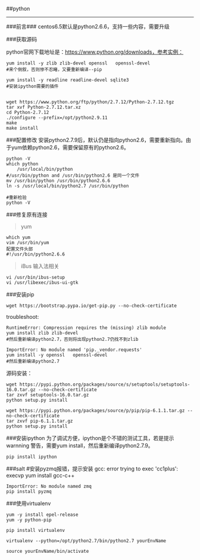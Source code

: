 ##python
***

###前言###
centos6.5默认是python2.6.6，支持一些内容，需要升级


###获取源码

python官网下载地址是：https://www.python.org/downloads，参考实例：

	yum install -y zlib zlib-devel openssl   openssl-devel
	#来个倒叙，否则惨不忍睹，又要重新编译--pip

	yum install -y readline readline-devel sqlite3
	#安装ipython需要的插件
	
	
	wget https://www.python.org/ftp/python/2.7.12/Python-2.7.12.tgz
	tar xvf Python-2.7.12.tar.xz
	cd Python-2.7.12
	./configure --prefix=/opt/python2.9.11
	make 
	make install


###配置修改
安装python2.7.9后，默认仍是指向python2.6，需要重新指向。由于yum依赖python2.6，需要保留原有的python2.6。
	
	python -V
	which python
		/usr/local/bin/python
	#/usr/bin/python and /usr/bin/python2.6 是同一个文件
	mv /usr/bin/python /usr/bin/python2.6.6	
	ln -s /usr/local/bin/python2.7 /usr/bin/python

	#重新检验
	python -V


###修复原有连接
>yum

	which yum
	vim /usr/bin/yum
	配置文件头部	
	#!/usr/bin/python2.6.6
	
>iBus 输入法相关

	vi /usr/bin/ibus-setup  
	vi /usr/libexec/ibus-ui-gtk  
	

###安装pip

	wget https://bootstrap.pypa.io/get-pip.py --no-check-certificate
	 

troubleshoot:

	RuntimeError: Compression requires the (missing) zlib module
	yum install zlib zlib-devel
	#然后重新编译python2.7，否则将出现python2.7仍找不到zlib

	ImportError: No module named 'pip._vendor.requests'
	yum install -y openssl   openssl-devel
	#然后重新编译python2.7
	
源码安装：	

	wget https://pypi.python.org/packages/source/s/setuptools/setuptools-16.0.tar.gz --no-check-certificate
	tar zxvf setuptools-16.0.tar.gz
	python setup.py install

	wget https://pypi.python.org/packages/source/p/pip/pip-6.1.1.tar.gz --no-check-certificate
	tar zxvf pip-6.1.1.tar.gz
	python setup.py install

###安装ipython
为了调试方便，ipython是个不错的测试工具，若是提示warnning 警告，需要yum install，然后重新编译python2.7.9。
	
	pip install ipython



###salt
	#安装pyzmq报错，提示安装
	gcc: error trying to exec 'cc1plus': execvp
	yum install gcc-c++

	ImportError: No module named zmq
	pip install pyzmq

###使用virtualenv

	yum -y install epel-release
	yum -y python-pip

	pip install virtualenv

	virtualenv --python=/opt/python2.7/bin/python2.7 yourEnvName
	
	source yourEnvName/bin/activate
	

	